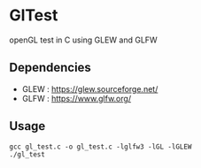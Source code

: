 # GlTest
openGL test in C using GLEW and GLFW

## Dependencies
+ GLEW : https://glew.sourceforge.net/
+ GLFW : https://www.glfw.org/

## Usage

```console
gcc gl_test.c -o gl_test.c -lglfw3 -lGL -lGLEW
./gl_test
```
